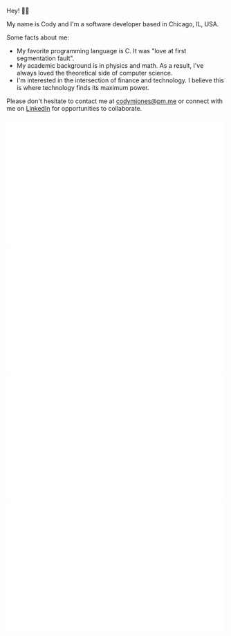 Hey! 👋🏻

My name is Cody and I'm a software developer based in Chicago, IL, USA.

Some facts about me:

- My favorite programming language is C. It was "love at first segmentation fault".
- My academic background is in physics and math. As a result, I've always loved the theoretical side of computer science.
- I'm interested in the intersection of finance and technology. I believe this is where technology finds its maximum power.

Please don't hesitate to contact me at codymjones@pm.me or connect with me on [LinkedIn](https://linkedin.com/in/cm-jones) for opportunities to collaborate.

![](https://raw.githubusercontent.com/cm-jones/github-stats/master/generated/overview.svg#gh-dark-mode-only)
![](https://raw.githubusercontent.com/cm-jones/github-stats/master/generated/overview.svg#gh-light-mode-only)
![](https://raw.githubusercontent.com/cm-jones/github-stats/master/generated/languages.svg#gh-dark-mode-only)
![](https://raw.githubusercontent.com/cm-jones/github-stats/master/generated/languages.svg#gh-light-mode-only)
